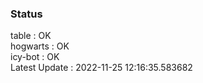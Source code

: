 ### Status


table : OK  
hogwarts : OK  
icy-bot : OK  
Latest Update : 2022-11-25 12:16:35.583682
